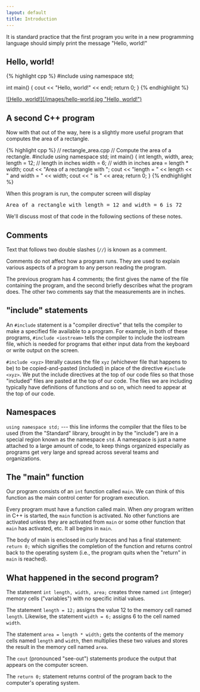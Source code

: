 ```yaml
---
layout: default
title: Introduction
---
```


It is standard practice that the first program you write in a new programming
language should simply print the message "Hello, world!"

## Hello, world!

{% highlight cpp %}
#include <iostream>
using namespace std;

int main()
{
    cout << "Hello, world!" << endl;
    return 0;
}
{% endhighlight %}

<a href="http://www.kyon.pl/img/15506,next.html">
![Hello, world!](/images/hello-world.jpg "Hello, world!")
</a>

## A second C++ program

Now with that out of the way, here is a slightly more useful program that
computes the area of a rectangle.

{% highlight cpp %}
// rectangle_area.cpp
// Compute the area of a rectangle.
#include <iostream>
using namespace std;
int main() {
    int length, width, area;
    length = 12; // length in inches
    width = 6; // width in inches
    area = length * width;
    cout << "Area of a rectangle with ";
    cout << "length = " << length << " and width = " << width;
    cout << " is " << area;
    return 0;
}
{% endhighlight %}

When this program is run, the computer screen will display

<pre>
Area of a rectangle with length = 12 and width = 6 is 72
</pre>

We'll discuss most of that code in the following sections of these notes.

## Comments

Text that follows two double slashes (`//`) is known as a comment.

Comments do not affect how a program runs. They are used to explain various
aspects of a program to any person reading the program.

The previous program has 4 comments; the first gives the name of the file
containing the program, and the second briefly describes what the program does.
The other two comments say that the measurements are in inches.

## "include" statements

An `#include` statement is a "compiler directive" that tells the compiler to
make a specified file available to a program. For example, in both of these
programs, `#include <iostream>` tells the compiler to include the iostream
file, which is needed for programs that either input data from the keyboard or
write output on the screen.

`#include <xyz>` literally causes the file `xyz` (whichever file that
happens to be) to be copied-and-pasted (included) in place of the directive
`#include <xyz>`. We put the include directives at the top of our code
files so that those "included" files are pasted at the top of our code. The
files we are including typically have definitions of functions and so on, which
need to appear at the top of our code.

## Namespaces

`using namespace std;` --- this line informs the compiler that the files to be
used (from the "Standard" library, brought in by the "include") are in a
special region known as the namespace `std`. A namespace is just a name
attached to a large amount of code, to keep things organized especially as
programs get very large and spread across several teams and organizations.

## The "main" function

Our program consists of an `int` function called `main`. We can think of this
function as the main control center for program execution.

Every program must have a function called main. When *any* program written in
C++ is started, the `main` function is activated. No other functions are
activated unless they are activated from `main` or some other function that
`main` has activated, etc. It all begins in `main`.

The body of main is enclosed in curly braces and has a final statement: `return
0;` which signifies the completion of the function and returns control back to
the operating system (i.e., the program quits when the "return" in `main` is
reached).

## What happened in the second program?

The statement `int length, width, area;` creates three named `int` (integer)
memory cells ("variables") with no specific initial values.

The statement `length = 12;` assigns the value 12 to the memory cell named
`length`.  Likewise, the statement `width = 6;` assigns 6 to the cell named
`width`.

The statement `area = length * width;` gets the contents of the memory cells
named `length` and `width`, then multiplies these two values and stores the
result in the memory cell named `area`.

The `cout` (pronounced "see-out") statements produce the output that appears on
the computer screen.

The `return 0;` statement returns control of the program back to the computer's
operating system.

